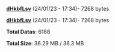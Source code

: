 [**dHkbfLsv**](/data/dHkbfLsv.txt) (24/01/23 - 17:34)- 7268 bytes

[**dHkbfLsv**](/data/dHkbfLsv.txt) (24/01/23 - 17:34)- 7268 bytes

**Total Datas**: 6188

**Total Size**: 36.29 MB / 36.3 MB